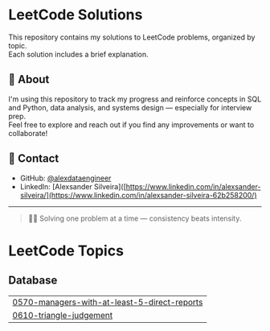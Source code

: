 # LeetCode Solutions

This repository contains my solutions to LeetCode problems, organized by topic.  
Each solution includes a brief explanation.

## 📌 About

I'm using this repository to track my progress and reinforce concepts in SQL and Python, data analysis, and systems design — especially for interview prep.  
Feel free to explore and reach out if you find any improvements or want to collaborate!

## 🚀 Contact

- GitHub: [@alexdataengineer](https://github.com/alexdataengineer)
- LinkedIn: [Alexsander Silveira]([https://www.linkedin.com/in/alexsander-silveira/](https://www.linkedin.com/in/alexsander-silveira-62b258200/)

---

> 🧑‍💻 Solving one problem at a time — consistency beats intensity.

<!---LeetCode Topics Start-->
# LeetCode Topics
## Database
|  |
| ------- |
| [0570-managers-with-at-least-5-direct-reports](https://github.com/alexdataengineer/leetcode/tree/master/0570-managers-with-at-least-5-direct-reports) |
| [0610-triangle-judgement](https://github.com/alexdataengineer/leetcode/tree/master/0610-triangle-judgement) |
<!---LeetCode Topics End-->

